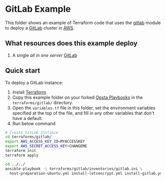 # GitLab Example

This folder shows an example of Terraform code that uses the [gitlab](https://github.com/opsta/terraform-aws/tree/master/modules/gitlab) module to deploy a [GitLab](https://gitlab.com) cluster in [AWS](https://aws.amazon.com/).

## What resources does this example deploy

1. A single _all in one server_ [GitLab](/modules/gitlab)

## Quick start

To deploy a GitLab instance:

1. Install [Terraform](https://www.terraform.io/).
1. Copy this example folder on your forked [Opsta Playbooks](https://github.com/opsta/opsta-playbook) in the `terraforms/gitlab/` directory.
1. Open the `variables.tf` file in this folder, set the environment variables specified at the top of the file, and fill in any other variables that don't have a default.
1. Run below command

```bash
# Create GitLab Instance
cd terraforms/gitlab/
export AWS_ACCESS_KEY_ID=MYACCESSKEY
export AWS_SECRET_ACCESS_KEY=CHANGEME
terraform init
terraform apply

cd ../../
ansible-playbook -i terraforms/gitlab/inventories/gitlab.ini \
  host-preparation-ubuntu.yml install-letsencrypt.yml install-gitlab.yml
```

